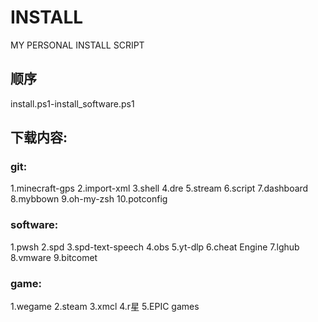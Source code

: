# INSTALL
MY PERSONAL INSTALL SCRIPT 

## 顺序
install.ps1-install_software.ps1

## 下载内容:
### git:
1.minecraft-gps
2.import-xml
3.shell
4.dre
5.stream
6.script
7.dashboard
8.mybbown
9.oh-my-zsh
10.potconfig

### software:
1.pwsh
2.spd
3.spd-text-speech
4.obs
5.yt-dlp
6.cheat Engine
7.lghub
8.vmware
9.bitcomet
### game:
1.wegame
2.steam
3.xmcl
4.r星
5.EPIC games